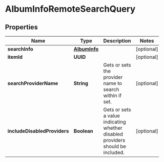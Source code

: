 

# AlbumInfoRemoteSearchQuery


## Properties

| Name | Type | Description | Notes |
|------------ | ------------- | ------------- | -------------|
|**searchInfo** | [**AlbumInfo**](AlbumInfo.md) |  |  [optional] |
|**itemId** | **UUID** |  |  [optional] |
|**searchProviderName** | **String** | Gets or sets the provider name to search within if set. |  [optional] |
|**includeDisabledProviders** | **Boolean** | Gets or sets a value indicating whether disabled providers should be included. |  [optional] |



